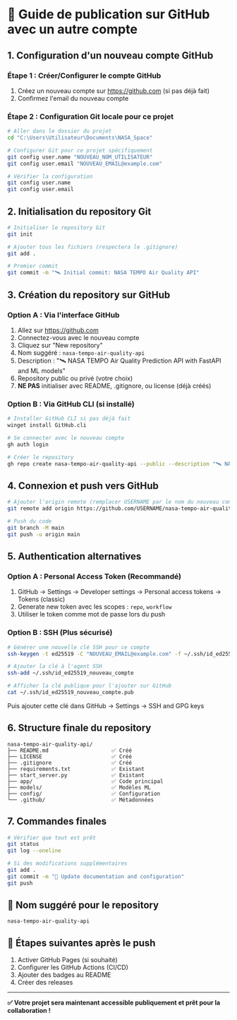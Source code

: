 # 🚀 Guide de publication sur GitHub avec un autre compte

## 1. Configuration d'un nouveau compte GitHub

### Étape 1 : Créer/Configurer le compte GitHub
1. Créez un nouveau compte sur https://github.com (si pas déjà fait)
2. Confirmez l'email du nouveau compte

### Étape 2 : Configuration Git locale pour ce projet
```bash
# Aller dans le dossier du projet
cd "C:\Users\Utilisateur\Documents\NASA_Space"

# Configurer Git pour ce projet spécifiquement
git config user.name "NOUVEAU_NOM_UTILISATEUR"
git config user.email "NOUVEAU_EMAIL@example.com"

# Vérifier la configuration
git config user.name
git config user.email
```

## 2. Initialisation du repository Git

```bash
# Initialiser le repository Git
git init

# Ajouter tous les fichiers (respectera le .gitignore)
git add .

# Premier commit
git commit -m "🛰️ Initial commit: NASA TEMPO Air Quality API"
```

## 3. Création du repository sur GitHub

### Option A : Via l'interface GitHub
1. Allez sur https://github.com
2. Connectez-vous avec le nouveau compte
3. Cliquez sur "New repository"
4. Nom suggéré : `nasa-tempo-air-quality-api`
5. Description : "🛰️ NASA TEMPO Air Quality Prediction API with FastAPI and ML models"
6. Repository public ou privé (votre choix)
7. **NE PAS** initialiser avec README, .gitignore, ou license (déjà créés)

### Option B : Via GitHub CLI (si installé)
```bash
# Installer GitHub CLI si pas déjà fait
winget install GitHub.cli

# Se connecter avec le nouveau compte
gh auth login

# Créer le repository
gh repo create nasa-tempo-air-quality-api --public --description "🛰️ NASA TEMPO Air Quality Prediction API"
```

## 4. Connexion et push vers GitHub

```bash
# Ajouter l'origin remote (remplacer USERNAME par le nom du nouveau compte)
git remote add origin https://github.com/USERNAME/nasa-tempo-air-quality-api.git

# Push du code
git branch -M main
git push -u origin main
```

## 5. Authentication alternatives

### Option A : Personal Access Token (Recommandé)
1. GitHub → Settings → Developer settings → Personal access tokens → Tokens (classic)
2. Generate new token avec les scopes : `repo`, `workflow`
3. Utiliser le token comme mot de passe lors du push

### Option B : SSH (Plus sécurisé)
```bash
# Générer une nouvelle clé SSH pour ce compte
ssh-keygen -t ed25519 -C "NOUVEAU_EMAIL@example.com" -f ~/.ssh/id_ed25519_nouveau_compte

# Ajouter la clé à l'agent SSH
ssh-add ~/.ssh/id_ed25519_nouveau_compte

# Afficher la clé publique pour l'ajouter sur GitHub
cat ~/.ssh/id_ed25519_nouveau_compte.pub
```

Puis ajouter cette clé dans GitHub → Settings → SSH and GPG keys

## 6. Structure finale du repository

```
nasa-tempo-air-quality-api/
├── README.md                    ✅ Créé
├── LICENSE                      ✅ Créé  
├── .gitignore                   ✅ Créé
├── requirements.txt             ✅ Existant
├── start_server.py              ✅ Existant
├── app/                         ✅ Code principal
├── models/                      ✅ Modèles ML
├── config/                      ✅ Configuration
└── .github/                     ✅ Métadonnées
```

## 7. Commandes finales

```bash
# Vérifier que tout est prêt
git status
git log --oneline

# Si des modifications supplémentaires
git add .
git commit -m "📝 Update documentation and configuration"
git push
```

## 🎯 Nom suggéré pour le repository
`nasa-tempo-air-quality-api`

## 🔧 Étapes suivantes après le push
1. Activer GitHub Pages (si souhaité)
2. Configurer les GitHub Actions (CI/CD)
3. Ajouter des badges au README
4. Créer des releases

---
**✅ Votre projet sera maintenant accessible publiquement et prêt pour la collaboration !**